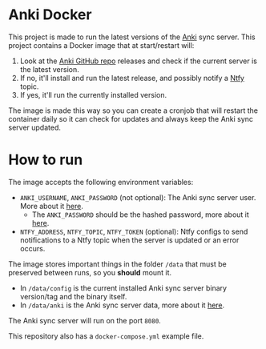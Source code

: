 # Anki Docker
This project is made to run the latest versions of the [Anki](https://github.com/ankitects/anki) sync server.
This project contains a Docker image that at start/restart will:
1. Look at the [Anki GitHub repo](https://github.com/ankitects/anki/releases) releases and check if the current server is the latest version.
2. If no, it'll install and run the latest release, and possibly notify a [Ntfy](https://github.com/binwiederhier/ntfy) topic.
3. If yes, it'll run the currently installed version.

The image is made this way so you can create a cronjob that will restart the container daily so it can check for updates and always keep the Anki sync server updated.

# How to run
The image accepts the following environment variables:
- `ANKI_USERNAME`, `ANKI_PASSWORD` (not optional): The Anki sync server user. More about it [here](https://docs.ankiweb.net/sync-server.html#multiple-users).
  - The `ANKI_PASSWORD` should be the hashed password, more about it [here](https://docs.ankiweb.net/sync-server.html#hashed-passwords).
- `NTFY_ADDRESS`, `NTFY_TOPIC`, `NTFY_TOKEN` (optional): Ntfy configs to send notifications to a Ntfy topic when the server is updated or an error occurs.

The image stores important things in the folder `/data` that must be preserved between runs, so you **should** mount it.
- In `/data/config` is the current installed Anki sync server binary version/tag and the binary itself.
- In `/data/anki` is the Anki sync server data, more about it [here](https://docs.ankiweb.net/sync-server.html#storage-location).

The Anki sync server will run on the port `8080`.

This repository also has a `docker-compose.yml` example file.
